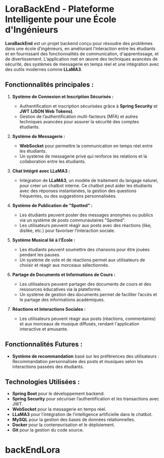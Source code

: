 # LoraBackEnd - Plateforme Intelligente pour une École d'Ingénieurs

**LoraBackEnd** est un projet backend conçu pour résoudre des problèmes dans une école d’ingénieurs, en améliorant l’interaction entre les étudiants et en fournissant des fonctionnalités de communication, d'apprentissage, et de divertissement. L’application met en œuvre des techniques avancées de sécurité, des systèmes de messagerie en temps réel et une intégration avec des outils modernes comme **LLaMA3**.

## Fonctionnalités principales :

1. **Système de Connexion et Inscription Sécurisés :**
   - Authentification et inscription sécurisées grâce à **Spring Security** et **JWT (JSON Web Tokens)**.
   - Gestion de l’authentification multi-facteurs (MFA) et autres techniques avancées pour assurer la sécurité des comptes étudiants.

2. **Système de Messagerie :**
   - **WebSocket** pour permettre la communication en temps réel entre les étudiants.
   - Un système de messagerie privé qui renforce les relations et la collaboration entre les étudiants.

3. **Chat Intégré avec LLaMA3 :**
   - Intégration de **LLaMA3**, un modèle de traitement du langage naturel, pour créer un chatbot interne. Ce chatbot peut aider les étudiants avec des réponses instantanées, la gestion des questions fréquentes, ou des suggestions personnalisées.

4. **Système de Publication de "Spotted" :**
   - Les étudiants peuvent poster des messages anonymes ou publics via un système de posts communautaires "Spotted".
   - Les utilisateurs peuvent réagir aux posts avec des réactions (like, dislike, etc.) pour favoriser l’interaction sociale.

5. **Système Musical lié à l'École :**
   - Les étudiants peuvent soumettre des chansons pour être jouées pendant les pauses.
   - Un système de vote et de réactions permet aux utilisateurs de choisir et réagir aux morceaux sélectionnés.

6. **Partage de Documents et Informations de Cours :**
   - Les utilisateurs peuvent partager des documents de cours et des ressources éducatives via la plateforme.
   - Un système de gestion des documents permet de faciliter l’accès et le partage des informations académiques.

7. **Réactions et Interactions Sociales :**
   - Les utilisateurs peuvent réagir aux posts (réactions, commentaires) et aux morceaux de musique diffusés, rendant l'application interactive et amusante.

## Fonctionnalités Futures :
   - **Système de recommandation** basé sur les préférences des utilisateurs : Recommandation personnalisée des posts et musiques selon les interactions passées des étudiants.
   
## Technologies Utilisées :
   - **Spring Boot** pour le développement backend.
   - **Spring Security** pour sécuriser l’authentification et les transactions avec JWT.
   - **WebSocket** pour la messagerie en temps réel.
   - **LLaMA3** pour l’intégration de l’intelligence artificielle dans le chatbot.
   - **MySQL** pour la gestion des bases de données relationnelles.
   - **Docker** pour la conteneurisation et le déploiement.
   - **Git** pour la gestion du code source.

# backEndLora
